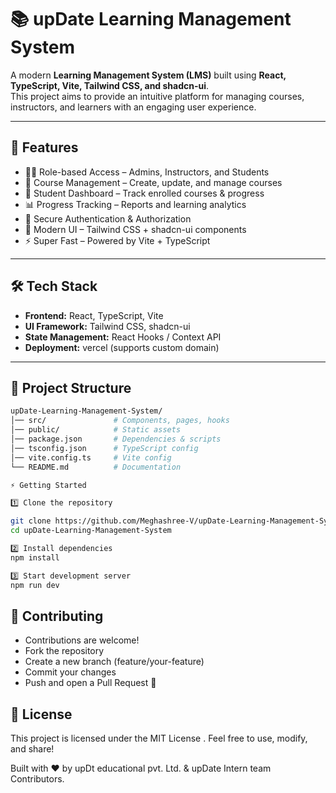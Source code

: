 # 📚 upDate Learning Management System

A modern **Learning Management System (LMS)** built using **React, TypeScript, Vite, Tailwind CSS, and shadcn-ui**.  
This project aims to provide an intuitive platform for managing courses, instructors, and learners with an engaging user experience.  

---

## 🚀 Features

- 👩‍🏫 Role-based Access – Admins, Instructors, and Students
- 📖 Course Management – Create, update, and manage courses
- 🎯 Student Dashboard – Track enrolled courses & progress
- 📊 Progress Tracking – Reports and learning analytics
- 🔐 Secure Authentication & Authorization
- 🎨 Modern UI – Tailwind CSS + shadcn-ui components
- ⚡ Super Fast – Powered by Vite + TypeScript

---

## 🛠️ Tech Stack

- **Frontend:** React, TypeScript, Vite  
- **UI Framework:** Tailwind CSS, shadcn-ui  
- **State Management:** React Hooks / Context API  
- **Deployment:** vercel  (supports custom domain)  

---

## 📂 Project Structure

```bash
upDate-Learning-Management-System/
│── src/               # Components, pages, hooks
│── public/            # Static assets
│── package.json       # Dependencies & scripts
│── tsconfig.json      # TypeScript config
│── vite.config.ts     # Vite config
└── README.md          # Documentation

⚡ Getting Started

1️⃣ Clone the repository

git clone https://github.com/Meghashree-V/upDate-Learning-Management-System.git
cd upDate-Learning-Management-System

2️⃣ Install dependencies
npm install

3️⃣ Start development server
npm run dev
```





## 🤝 Contributing

- Contributions are welcome!
- Fork the repository
- Create a new branch (feature/your-feature)
- Commit your changes
- Push and open a Pull Request 🎉

## 📜 License

This project is licensed under the MIT License . Feel free to use, modify, and share!

Built with ❤️ by upDt educational pvt. Ltd. & upDate Intern team  Contributors.

